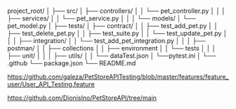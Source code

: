 project_root/
│
├── src/
│   ├── controllers/
│   │   └── pet_controller.py
│   │
│   ├── services/
│   │   └── pet_service.py
│   │
│   └── models/
│     └── pet_model.py
│
├── tests/
│   ├── contract/
│   │   ├── test_add_pet.py
│   │   ├── test_delete_pet.py
│   │   ├── test_suite.py
│   │   └── test_update_pet.py
│   │
│   ├── integration/
│   │   └── test_add_pet_integration.py
│   │
│   ├── postman/
│   │   ├── collections
│   │   ├── environment
│   │   └── tests
│   │
│   ├── unit/
│   │
│   ├── utils/
│   │   └── dataTest.json
│   └──pytest.ini
│
└── .github
└── package.json
└── README.md


https://github.com/galeza/PetStoreAPITesting/blob/master/features/feature_user/User_API_Testing.feature

https://github.com/DionisIno/PetStoreAPI/tree/main